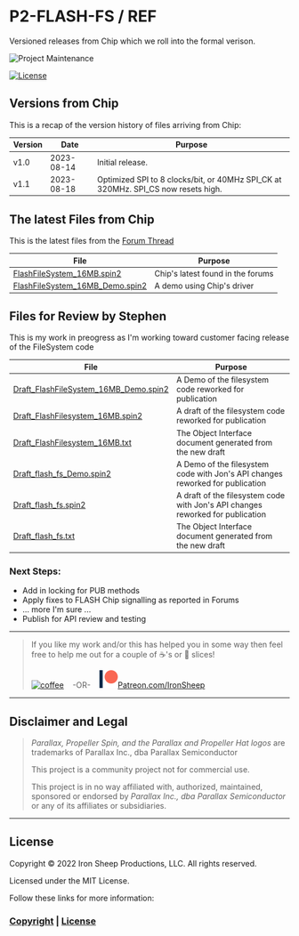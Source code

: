 # P2-FLASH-FS / REF
Versioned releases from Chip which we roll into the formal verison.

![Project Maintenance][maintenance-shield]

[![License][license-shield]](LICENSE)


## Versions from Chip
This is a recap of the version history of files arriving from Chip:

| Version | Date | Purpose |
| --- | --- | --- |
|  v1.0 | 2023-08-14 | Initial release.	 |
| v1.1 |  2023-08-18 | Optimized SPI to 8 clocks/bit, or 40MHz SPI_CK at 320MHz. SPI_CS now resets high.	|

## The latest Files from Chip

This is the latest files from the [Forum Thread](https://forums.parallax.com/discussion/175470/on-board-flash-file-system/p2)

| File | Purpose |
| --- | --- |
| [FlashFileSystem_16MB.spin2](FlashFileSystem_16MB.spin2) | Chip's latest found in the forums |
| [FlashFileSystem_16MB_Demo.spin2](FlashFileSystem_16MB_Demo.spin2) | A demo using Chip's driver |

## Files for Review by Stephen

This is my work in preogress as I'm working toward customer facing release of the FileSystem code

| File | Purpose |
| --- | --- |
| [Draft\_FlashFileSystem_16MB_Demo.spin2](Draft_FlashFileSystem_16MB_Demo.spin2) | A Demo of the filesystem code reworked for publication |
| [Draft\_FlashFilesystem_16MB.spin2](Draft_FlashFilesystem_16MB.spin2) | A draft of the filesystem code reworked for publication |
| [Draft\_FlashFilesystem_16MB.txt](Draft_FlashFilesystem_16MB.txt) | The Object Interface document generated from the new draft |
| [Draft\_flash\_fs_Demo.spin2](Draft_flash_fs_Demo.spin2) | A Demo of the filesystem code  with Jon's API changes reworked for publication |
| [Draft\_flash_fs.spin2](Draft__flash_fs.spin2) | A draft of the filesystem code  with Jon's API changes reworked for publication |
| [Draft\_flash_fs.txt](Draft_flash_fs.txt) | The Object Interface document generated from the new draft |

### Next Steps:

- Add in locking for PUB methods
- Apply fixes to FLASH Chip signalling as reported in Forums
- ... more I'm sure ...
- Publish for API review and testing

---

> If you like my work and/or this has helped you in some way then feel free to help me out for a couple of :coffee:'s or :pizza: slices!
>
> [![coffee](https://www.buymeacoffee.com/assets/img/custom_images/black_img.png)](https://www.buymeacoffee.com/ironsheep) &nbsp;&nbsp; -OR- &nbsp;&nbsp; [![Patreon](../DOCs/images/patreon.png)](https://www.patreon.com/IronSheep?fan_landing=true)[Patreon.com/IronSheep](https://www.patreon.com/IronSheep?fan_landing=true)

---

## Disclaimer and Legal

> *Parallax, Propeller Spin, and the Parallax and Propeller Hat logos* are trademarks of Parallax Inc., dba Parallax Semiconductor
>
> This project is a community project not for commercial use.
>
> This project is in no way affiliated with, authorized, maintained, sponsored or endorsed by *Parallax Inc., dba Parallax Semiconductor* or any of its affiliates or subsidiaries.

---

## License

Copyright © 2022 Iron Sheep Productions, LLC. All rights reserved.

Licensed under the MIT License.

Follow these links for more information:

### [Copyright](copyright) | [License](LICENSE)

[maintenance-shield]: https://img.shields.io/badge/maintainer-stephen%40ironsheep%2ebiz-blue.svg?style=for-the-badge

[license-shield]: https://camo.githubusercontent.com/bc04f96d911ea5f6e3b00e44fc0731ea74c8e1e9/68747470733a2f2f696d672e736869656c64732e696f2f6769746875622f6c6963656e73652f69616e74726963682f746578742d646976696465722d726f772e7376673f7374796c653d666f722d7468652d6261646765
